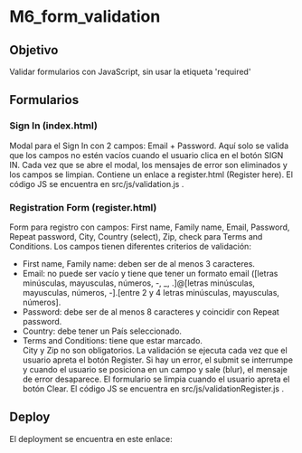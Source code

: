 # M6_form_validation
## Objetivo
Validar formularios con JavaScript, sin usar la etiqueta 'required'
## Formularios
### Sign In (index.html)
Modal para el Sign In con 2 campos: Email + Password. Aquí solo se valida que los campos no estén vacíos cuando el usuario clica en el botón SIGN IN. 
  Cada vez que se abre el modal, los mensajes de error son eliminados y los campos se limpian.
  Contiene un enlace a register.html (Register here).
  El código JS se encuentra en src/js/validation.js .
### Registration Form (register.html)
Form para registro con campos: First name, Family name, Email, Password, Repeat password, City, Country (select), Zip, check para Terms and Conditions. Los campos tienen diferentes criterios de validación:
- First name, Family name: deben ser de al menos 3 caracteres.
- Email: no puede ser vacío y tiene que tener un formato email ([letras minúsculas, mayusculas, números, -, _, .]@[letras minúsculas, mayusculas, números, -].[entre 2 y 4 letras minúsculas, mayusculas, números].
- Password: debe ser de al menos 8 caracteres y coincidir con Repeat password.
- Country: debe tener un País seleccionado.
- Terms and Conditions: tiene que estar marcado.  
  City y Zip no son obligatorios.
  La validación se ejecuta cada vez que el usuario apreta el botón Register.
  Si hay un error, el submit se interrumpe y cuando el usuario se posiciona en un campo y sale (blur), el mensaje de error desaparece.
  El formulario se limpia cuando el usuario apreta el botón Clear.
  El código JS se encuentra en src/js/validationRegister.js .
## Deploy
El deployment se encuentra en este enlace: 
